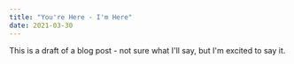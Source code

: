 ```yaml
---
title: "You're Here - I'm Here"
date: 2021-03-30
---
```


This is a draft of a blog post - not sure what I'll say, but I'm excited to say it. 
